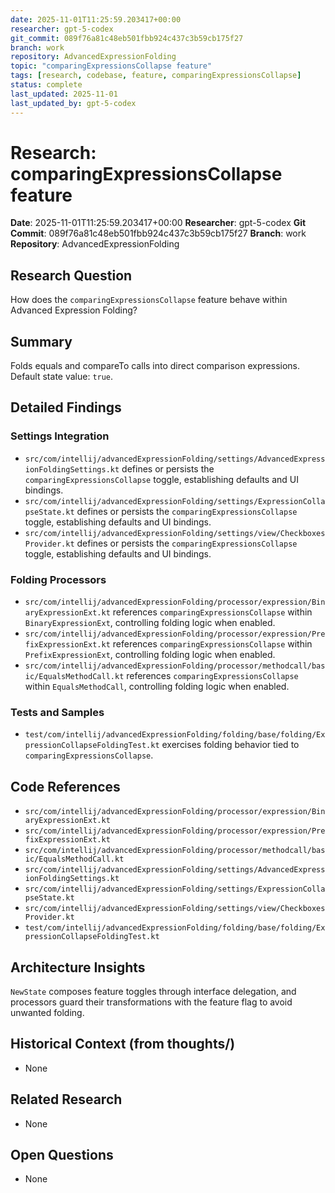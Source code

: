 ```yaml
---
date: 2025-11-01T11:25:59.203417+00:00
researcher: gpt-5-codex
git_commit: 089f76a81c48eb501fbb924c437c3b59cb175f27
branch: work
repository: AdvancedExpressionFolding
topic: "comparingExpressionsCollapse feature"
tags: [research, codebase, feature, comparingExpressionsCollapse]
status: complete
last_updated: 2025-11-01
last_updated_by: gpt-5-codex
---
```


# Research: comparingExpressionsCollapse feature

**Date**: 2025-11-01T11:25:59.203417+00:00
**Researcher**: gpt-5-codex
**Git Commit**: 089f76a81c48eb501fbb924c437c3b59cb175f27
**Branch**: work
**Repository**: AdvancedExpressionFolding

## Research Question
How does the `comparingExpressionsCollapse` feature behave within Advanced Expression Folding?

## Summary
Folds equals and compareTo calls into direct comparison expressions. Default state value: `true`.

## Detailed Findings
### Settings Integration
- `src/com/intellij/advancedExpressionFolding/settings/AdvancedExpressionFoldingSettings.kt` defines or persists the `comparingExpressionsCollapse` toggle, establishing defaults and UI bindings.
- `src/com/intellij/advancedExpressionFolding/settings/ExpressionCollapseState.kt` defines or persists the `comparingExpressionsCollapse` toggle, establishing defaults and UI bindings.
- `src/com/intellij/advancedExpressionFolding/settings/view/CheckboxesProvider.kt` defines or persists the `comparingExpressionsCollapse` toggle, establishing defaults and UI bindings.

### Folding Processors
- `src/com/intellij/advancedExpressionFolding/processor/expression/BinaryExpressionExt.kt` references `comparingExpressionsCollapse` within `BinaryExpressionExt`, controlling folding logic when enabled.
- `src/com/intellij/advancedExpressionFolding/processor/expression/PrefixExpressionExt.kt` references `comparingExpressionsCollapse` within `PrefixExpressionExt`, controlling folding logic when enabled.
- `src/com/intellij/advancedExpressionFolding/processor/methodcall/basic/EqualsMethodCall.kt` references `comparingExpressionsCollapse` within `EqualsMethodCall`, controlling folding logic when enabled.

### Tests and Samples
- `test/com/intellij/advancedExpressionFolding/folding/base/folding/ExpressionCollapseFoldingTest.kt` exercises folding behavior tied to `comparingExpressionsCollapse`.

## Code References
- `src/com/intellij/advancedExpressionFolding/processor/expression/BinaryExpressionExt.kt`
- `src/com/intellij/advancedExpressionFolding/processor/expression/PrefixExpressionExt.kt`
- `src/com/intellij/advancedExpressionFolding/processor/methodcall/basic/EqualsMethodCall.kt`
- `src/com/intellij/advancedExpressionFolding/settings/AdvancedExpressionFoldingSettings.kt`
- `src/com/intellij/advancedExpressionFolding/settings/ExpressionCollapseState.kt`
- `src/com/intellij/advancedExpressionFolding/settings/view/CheckboxesProvider.kt`
- `test/com/intellij/advancedExpressionFolding/folding/base/folding/ExpressionCollapseFoldingTest.kt`

## Architecture Insights
`NewState` composes feature toggles through interface delegation, and processors guard their transformations with the feature flag to avoid unwanted folding.

## Historical Context (from thoughts/)
- None

## Related Research
- None

## Open Questions
- None
